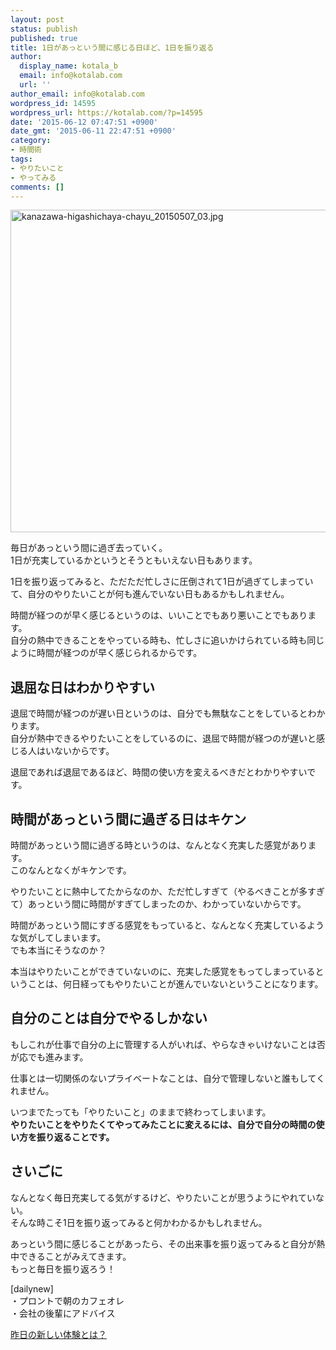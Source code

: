 ```yaml
---
layout: post
status: publish
published: true
title: 1日があっという間に感じる日ほど、1日を振り返る
author:
  display_name: kotala_b
  email: info@kotalab.com
  url: ''
author_email: info@kotalab.com
wordpress_id: 14595
wordpress_url: https://kotalab.com/?p=14595
date: '2015-06-12 07:47:51 +0900'
date_gmt: '2015-06-11 22:47:51 +0900'
category:
- 時間術
tags:
- やりたいこと
- やってみる
comments: []
---
```

<p><img src="https://kotalab.com/wp-content/uploads/2015/05/kanazawa-higashichaya-chayu_20150507_03-780x516.jpg" alt="kanazawa-higashichaya-chayu_20150507_03.jpg" width="780" height="516" class="aligncenter size-large wp-image-14286" /></p>
<p>毎日があっという間に過ぎ去っていく。<br />
1日が充実しているかというとそうともいえない日もあります。</p>
<p>1日を振り返ってみると、ただただ忙しさに圧倒されて1日が過ぎてしまっていて、自分のやりたいことが何も進んでいない日もあるかもしれません。</p>
<p>時間が経つのが早く感じるというのは、いいことでもあり悪いことでもあります。<br />
自分の熱中できることをやっている時も、忙しさに追いかけられている時も同じように時間が経つのが早く感じられるからです。</p>
<!--more-->
<h2>退屈な日はわかりやすい</h2>
<p>退屈で時間が経つのが遅い日というのは、自分でも無駄なことをしているとわかります。<br />
自分が熱中できるやりたいことをしているのに、退屈で時間が経つのが遅いと感じる人はいないからです。</p>
<p>退屈であれば退屈であるほど、時間の使い方を変えるべきだとわかりやすいです。</p>
<h2>時間があっという間に過ぎる日はキケン</h2>
<p>時間があっという間に過ぎる時というのは、なんとなく充実した感覚があります。<br />
このなんとなくが<span class="b">キケン</span>です。</p>
<p>やりたいことに熱中してたからなのか、ただ忙しすぎて（やるべきことが多すぎて）あっという間に時間がすぎてしまったのか、わかっていないからです。</p>
<p>時間があっという間にすぎる感覚をもっていると、<span class="b">なんとなく充実</span>しているような気がしてしまいます。<br />
<span class="b">でも本当にそうなのか？</span></p>
<p>本当はやりたいことができていないのに、充実した感覚をもってしまっているということは、何日経ってもやりたいことが進んでいないということになります。</p>
<h2>自分のことは自分でやるしかない</h2>
<p>もしこれが仕事で自分の上に管理する人がいれば、やらなきゃいけないことは否が応でも進みます。</p>
<p>仕事とは一切関係のないプライベートなことは、自分で管理しないと誰もしてくれません。</p>
<p>いつまでたっても「やりたいこと」のままで終わってしまいます。<br />
<strong>やりたいことをやりたくてやってみたことに変えるには、自分で自分の時間の使い方を振り返ることです。</strong></p>
<h2>さいごに</h2>
<p>なんとなく毎日充実してる気がするけど、やりたいことが思うようにやれていない。<br />
そんな時こそ1日を振り返ってみると何かわかるかもしれません。</p>
<p>あっという間に感じることがあったら、その出来事を振り返ってみると自分が熱中できることがみえてきます。<br />
もっと毎日を振り返ろう！</p>
<p>[dailynew]<br />
・プロントで朝のカフェオレ<br />
・会社の後輩にアドバイス</p>
<p><a href="https://kotalab.com/lets-start-1day1new" title="昨日の新しい体験とは？">昨日の新しい体験とは？</a></p>
<div class="clear"></div>
